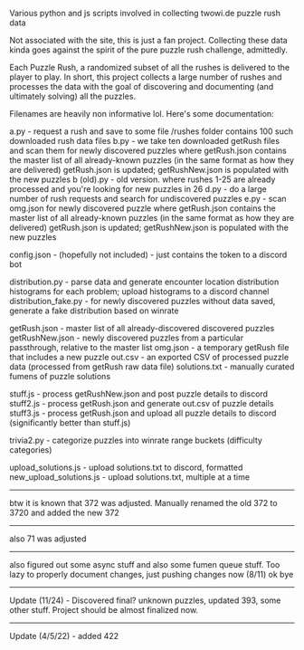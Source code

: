Various python and js scripts involved in collecting twowi.de puzzle rush data

Not associated with the site, this is just a fan project. Collecting these data kinda goes against the spirit of the pure puzzle rush challenge, admittedly.

Each Puzzle Rush, a randomized subset of all the rushes is delivered to the player to play. In short, this project collects a large number of rushes and processes the data with the goal of discovering and documenting (and ultimately solving) all the puzzles.

Filenames are heavily non informative lol. Here's some documentation:

a.py - request a rush and save to some file
/rushes folder contains 100 such downloaded rush data files
b.py - we take ten downloaded getRush files and scan them for newly discovered puzzles
        where getRush.json contains the master list of all already-known puzzles (in the same format as how they are delivered)
        getRush.json is updated; getRushNew.json is populated with the new puzzles
b (old).py - old version. where rushes 1-25 are already processed and you're looking for new puzzles in 26
d.py - do a large number of rush requests and search for undiscovered puzzles
e.py - scan omg.json for newly discovered puzzle
        where getRush.json contains the master list of all already-known puzzles (in the same format as how they are delivered)
        getRush.json is updated; getRushNew.json is populated with the new puzzles

config.json - (hopefully not included) - just contains the token to a discord bot

distribution.py - parse data and generate encounter location distribution histograms for each problem; upload histograms to a discord channel
distribution_fake.py - for newly discovered puzzles without data saved, generate a fake distribution based on winrate

getRush.json - master list of all already-discovered discovered puzzles
getRushNew.json - newly discovered puzzles from a particular passthrough, relative to the master list
omg.json - a temporary getRush file that includes a new puzzle
out.csv - an exported CSV of processed puzzle data (processed from getRush raw data file)
solutions.txt - manually curated fumens of puzzle solutions

stuff.js - process getRushNew.json and post puzzle details to discord
stuff2.js - process getRush.json and generate out.csv of puzzle details
stuff3.js - process getRush.json and upload all puzzle details to discord (significantly better than stuff.js)

trivia2.py - categorize puzzles into winrate range buckets (difficulty categories)

upload_solutions.js - upload solutions.txt to discord, formatted
new_upload_solutions.js - upload solutions.txt, multiple at a time

------------------------

btw it is known that 372 was adjusted. Manually renamed the old 372 to 3720 and added the new 372

-----------
also 71 was adjusted

------------
also figured out some async stuff and also some fumen queue stuff. Too lazy to properly document changes, just pushing changes now (8/11) ok bye

----------
Update (11/24) - Discovered final? unknown puzzles, updated 393, some other stuff. Project should be almost finalized now.

---------
Update (4/5/22) - added 422